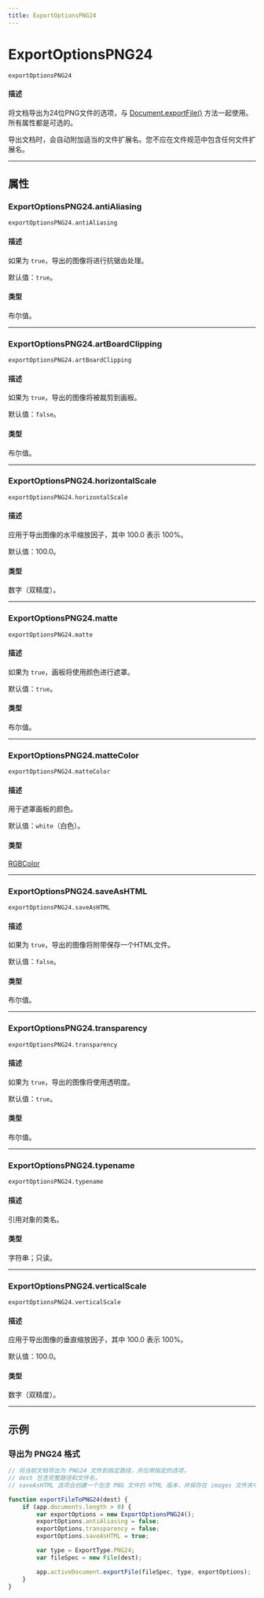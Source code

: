 ```yaml
---
title: ExportOptionsPNG24
---
```

# ExportOptionsPNG24

`exportOptionsPNG24`

#### 描述

将文档导出为24位PNG文件的选项，与 [Document.exportFile()](Document.md#documentexportfile) 方法一起使用。所有属性都是可选的。

导出文档时，会自动附加适当的文件扩展名。您不应在文件规范中包含任何文件扩展名。

---

## 属性

### ExportOptionsPNG24.antiAliasing

`exportOptionsPNG24.antiAliasing`

#### 描述

如果为 `true`，导出的图像将进行抗锯齿处理。

默认值：`true`。

#### 类型

布尔值。

---

### ExportOptionsPNG24.artBoardClipping

`exportOptionsPNG24.artBoardClipping`

#### 描述

如果为 `true`，导出的图像将被裁剪到画板。

默认值：`false`。

#### 类型

布尔值。

---

### ExportOptionsPNG24.horizontalScale

`exportOptionsPNG24.horizontalScale`

#### 描述

应用于导出图像的水平缩放因子，其中 100.0 表示 100%。

默认值：100.0。

#### 类型

数字（双精度）。

---

### ExportOptionsPNG24.matte

`exportOptionsPNG24.matte`

#### 描述

如果为 `true`，画板将使用颜色进行遮罩。

默认值：`true`。

#### 类型

布尔值。

---

### ExportOptionsPNG24.matteColor

`exportOptionsPNG24.matteColor`

#### 描述

用于遮罩画板的颜色。

默认值：`white`（白色）。

#### 类型

[RGBColor](.././RGBColor)

---

### ExportOptionsPNG24.saveAsHTML

`exportOptionsPNG24.saveAsHTML`

#### 描述

如果为 `true`，导出的图像将附带保存一个HTML文件。

默认值：`false`。

#### 类型

布尔值。

---

### ExportOptionsPNG24.transparency

`exportOptionsPNG24.transparency`

#### 描述

如果为 `true`，导出的图像将使用透明度。

默认值：`true`。

#### 类型

布尔值。

---

### ExportOptionsPNG24.typename

`exportOptionsPNG24.typename`

#### 描述

引用对象的类名。

#### 类型

字符串；只读。

---

### ExportOptionsPNG24.verticalScale

`exportOptionsPNG24.verticalScale`

#### 描述

应用于导出图像的垂直缩放因子，其中 100.0 表示 100%。

默认值：100.0。

#### 类型

数字（双精度）。

---

## 示例

### 导出为 PNG24 格式

```javascript
// 将当前文档导出为 PNG24 文件到指定路径，并应用指定的选项，
// dest 包含完整路径和文件名，
// saveAsHTML 选项会创建一个包含 PNG 文件的 HTML 版本，并保存在 images 文件夹中

function exportFileToPNG24(dest) {
    if (app.documents.length > 0) {
        var exportOptions = new ExportOptionsPNG24();
        exportOptions.antiAliasing = false;
        exportOptions.transparency = false;
        exportOptions.saveAsHTML = true;

        var type = ExportType.PNG24;
        var fileSpec = new File(dest);

        app.activeDocument.exportFile(fileSpec, type, exportOptions);
    }
}
```